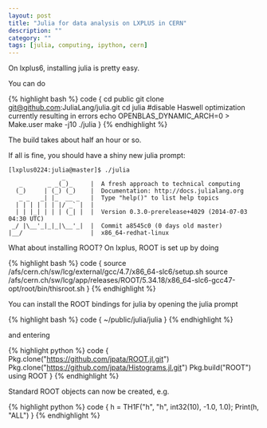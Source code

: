 ```yaml
---
layout: post
title: "Julia for data analysis on LXPLUS in CERN"
description: ""
category: ""
tags: [julia, computing, ipython, cern]
---
```


On lxplus6, installing julia is pretty easy.

You can do

{% highlight bash %}
code {
    cd public
    git clone git@github.com:JuliaLang/julia.git
    cd julia
    #disable Haswell optimization currently resulting in errors
    echo OPENBLAS_DYNAMIC_ARCH=0 > Make.user
    make -j10
    ./julia
}
{% endhighlight %}

The build takes about half an hour or so.

If all is fine, you should have a shiny new julia prompt:

    [lxplus0224:julia@master]$ ./julia
                   _
       _       _ _(_)_     |  A fresh approach to technical computing
      (_)     | (_) (_)    |  Documentation: http://docs.julialang.org
       _ _   _| |_  __ _   |  Type "help()" to list help topics
      | | | | | | |/ _` |  |
      | | |_| | | | (_| |  |  Version 0.3.0-prerelease+4029 (2014-07-03 04:30 UTC)
     _/ |\__'_|_|_|\__'_|  |  Commit a8545c0 (0 days old master)
    |__/                   |  x86_64-redhat-linux

What about installing ROOT? On lxplus, ROOT is set up by doing

{% highlight bash %}
code {
    source /afs/cern.ch/sw/lcg/external/gcc/4.7/x86_64-slc6/setup.sh
    source /afs/cern.ch/sw/lcg/app/releases/ROOT/5.34.18/x86_64-slc6-gcc47-opt/root/bin/thisroot.sh
}
{% endhighlight %}

You can install the ROOT bindings for julia by opening the julia prompt

{% highlight bash %}
code {
    ~/public/julia/julia
}
{% endhighlight %}

and entering

{% highlight python %}
code {
    Pkg.clone("https://github.com/jpata/ROOT.jl.git")
    Pkg.clone("https://github.com/jpata/Histograms.jl.git")
    Pkg.build("ROOT")
    using ROOT
}
{% endhighlight %}

Standard ROOT objects can now be created, e.g.

{% highlight python %}
code {
    h = TH1F("h", "h", int32(10), -1.0, 1.0);
    Print(h, "ALL")
}
{% endhighlight %}
